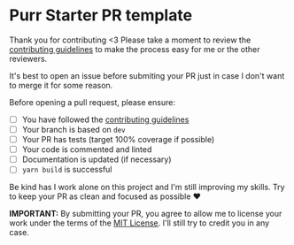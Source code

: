 # Purr Starter PR template

Thank you for contributing <3 Please take a moment to review the [contributing guidelines](https://github.com/Manoz/purr-starter/blob/master/CONTRIBUTING.md) to make the process easy for me or the other reviewers.

It's best to open an issue before submiting your PR just in case I don't want to merge it for some reason.

Before opening a pull request, please ensure:

- [ ] You have followed the [contributing guidelines](https://github.com/Manoz/purr-starter/blob/master/CONTRIBUTING.md)
- [ ] Your branch is based on `dev`
- [ ] Your PR has tests (target 100% coverage if possible)
- [ ] Your code is commented and linted
- [ ] Documentation is updated (if necessary)
- [ ] `yarn build` is successful

Be kind has I work alone on this project and I'm still improving my skills. Try to keep your PR as clean and focused as possible ❤️

**IMPORTANT:** By submitting your PR, you agree to allow me to license your work under the terms of the [MIT License](https://github.com/Manoz/purr-starter/blob/master/LICENSE). I'll still try to credit you in any case.